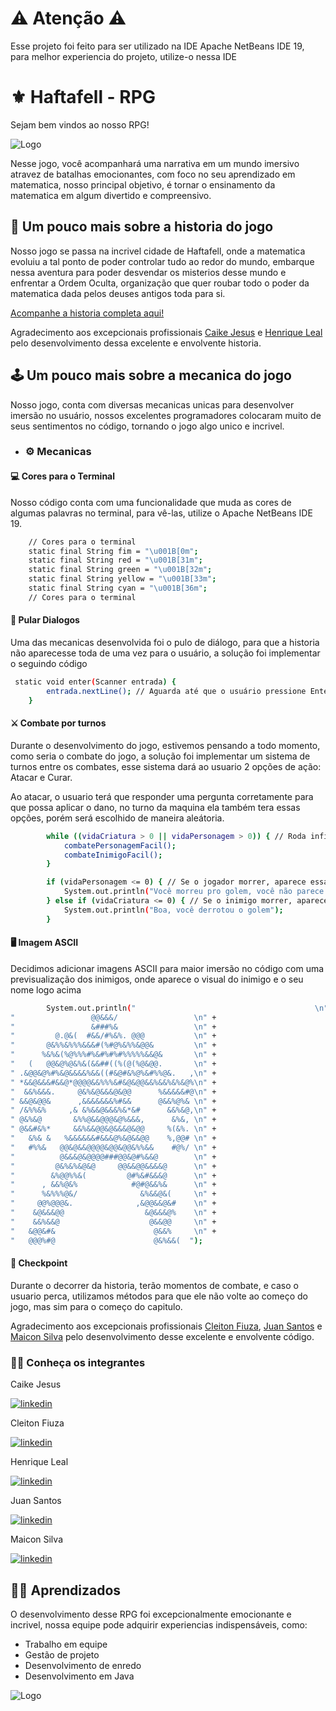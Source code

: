 
# ⚠ Atenção ⚠
Esse projeto foi feito para ser utilizado na IDE Apache NetBeans IDE 19, para melhor experiencia do projeto, utilize-o nessa IDE
# ⚜ Haftafell - RPG
Sejam bem vindos ao nosso RPG!

![Logo](https://media.discordapp.net/attachments/1148430124161699931/1157145409437847672/a-teenager-in-an-all-white-place-looking-at-magical-mathematical-numbers-in-the-air-with-the-color--556842189.png?ex=6556d324&is=65445e24&hm=096d241eacd6ae0d96f8d25f8d08da3d75733bcae16c570174189c51ef2f7d87&=&width=453&height=453)

Nesse jogo, você acompanhará uma narrativa em um mundo imersivo atravez de batalhas emocionantes, com foco no seu aprendizado em matematica, nosso principal objetivo, é tornar o ensinamento da matematica em algum divertido e compreensivo.

## 📖 Um pouco mais sobre a historia do jogo

Nosso jogo se passa na incrivel cidade de Haftafell, onde a matematica evoluiu a tal ponto de poder controlar tudo ao redor do mundo, embarque nessa aventura para poder desvendar os misterios desse mundo e enfrentar a Ordem Oculta, organização que quer roubar todo o poder da matematica dada pelos deuses antigos toda para si.

[Acompanhe a historia completa aqui!](https://github.com/JuanSantos64/Grupo-6---Turma-A/tree/HistóriaRPG)

Agradecimento aos excepcionais profissionais [Caike Jesus](https://www.linkedin.com/in/caike-jesus-5a37921b2) e [Henrique Leal](https://www.linkedin.com/in/henrique-leal-28733b1b5/) pelo desenvolvimento dessa excelente e envolvente historia.

## 🕹 Um pouco mais sobre a mecanica do jogo
Nosso jogo, conta com diversas mecanicas unicas para desenvolver imersão no usuário, nossos excelentes programadores colocaram muito de seus sentimentos no código, tornando o jogo algo unico e incrivel.

- ### ⚙ Mecanicas
#### 💻 Cores para o Terminal

Nosso código conta com uma funcionalidade que muda as cores de algumas palavras no terminal, para vê-las, utilize o Apache NetBeans IDE 19.

``` bash
    // Cores para o terminal
    static final String fim = "\u001B[0m";
    static final String red = "\u001B[31m";
    static final String green = "\u001B[32m";
    static final String yellow = "\u001B[33m";
    static final String cyan = "\u001B[36m";
    // Cores para o terminal
```
#### 💭 Pular Dialogos
Uma das mecanicas desenvolvida foi o pulo de diálogo, para que a historia não aparecesse toda de uma vez para o usuário, a solução foi implementar o seguindo código

```bash
 static void enter(Scanner entrada) {
        entrada.nextLine(); // Aguarda até que o usuário pressione Enter
    }
```

#### ⚔ Combate por turnos

Durante o desenvolvimento do jogo, estivemos pensando a todo momento, como seria o combate do jogo, a solução foi implementar um sistema de turnos entre os combates, esse sistema dará ao usuario 2 opções de ação: Atacar e Curar.

Ao atacar, o usuario terá que responder uma pergunta corretamente para que possa aplicar o dano, no turno da maquina ela também tera essas opções, porém será escolhido de maneira aleátoria.

```bash
        while ((vidaCriatura > 0 || vidaPersonagem > 0)) { // Roda infinitamente até que um dos dois (inimigo ou jogador) tome um dano fatal ou seja, suas vidas chegarem a 0
            combatePersonagemFacil();
            combateInimigoFacil();
        }

        if (vidaPersonagem <= 0) { // Se o jogador morrer, aparece essa mensagem
            System.out.println("Você morreu pro golem, você não parece ser o escolhido");
        } else if (vidaCriatura <= 0) { // Se o inimigo morrer, aparece essa mensagem
            System.out.println("Boa, você derrotou o golem");
        }
```

#### 🖥 Imagem ASCII

Decidimos adicionar imagens ASCII para maior imersão no código com uma previsualização dos inimigos, onde aparece o visual do inimigo e o seu nome logo acima

```bash
        System.out.println("                                        \n" +
"                 @@&&&/                 \n" +
"                 &###%&                 \n" +
"         @.@&(  #&&/#%&%. @@@           \n" +
"       @&%%&%%%&&&#(%#@%&%%&@@&         \n" +
"      %&%&(%@%%%#%&#%#%#%%%%%&&@&       \n" +
"   (   @@&@%@&%&(&&##((%(@(%@&@@.       \n" +
" .&@@&@%#%&@&&&&%&&((#&@#&%@%&#%%@&.   ,\n" +
" *&&@&&&#&&@*@@@@&&%%%&#&@&@@&&%&&%&%&@%\n" +
"  &&%&&&.     @&%&@&&&@&@@      %&&&&&#@\n" +
" &&@&@@&      ,&&&&&&&%#&&      @&&%@%& \n" +
" /&%%&%     ,& &%&&@&&&%&*&#      &&%&@,\n" +
" @&%&@       &%%@&&@@@&@%&&&,      &%&, \n" +
" @&&#&%*     &&%&&@@&@&&&@&@@     %(&%. \n" +
"   &%& &   %&&&&&&#&&&@%&@&&@@    %,@@# \n" +
"   #%%&   @@&@&&@@@@&@@&@@&%%&&    #@%/ \n" +
"          @&&&@&@@@@###@@&@#%&&@        \n" +
"         @&%&%&@&@     @@&&@@&&&&@      \n" +
"        &%@@%%&(         @#%&#&&&@      \n" +
"      , &&%@&%            #@#@&&%&      \n" +
"      %&%%%@&/              &%&&@&(     \n" +
"     @@%@@@&.              ,&@@&&@&#    \n" +
"    &@&&&@@                  &@&&&@%    \n" +
"    &&%&&@                    @&&@@     \n" +
"   &@@&#&                      @&&%     \n" +
"   @@@%#@                      @&%&&(  ");
```
#### 📍 Checkpoint

Durante o decorrer da historia, terão momentos de combate, e caso o usuario perca, utilizamos métodos para que ele não volte ao começo do jogo, mas sim para o começo do capitulo.


Agradecimento aos excepcionais profissionais [Cleiton Fiuza](https://www.linkedin.com/in/cleiton-fiuza-souza-42a553193/), [Juan Santos](https://www.linkedin.com/in/juan-santos-28a001288/) e [Maicon Silva](https://www.linkedin.com/in/maicon-silva-888090212/) pelo desenvolvimento desse excelente e envolvente código.
### 👨‍💻 Conheça os integrantes
Caike Jesus

[![linkedin](https://img.shields.io/badge/linkedin-0A66C2?style=for-the-badge&logo=linkedin&logoColor=white)](https://www.linkedin.com/in/caike-jesus-5a37921b2)

Cleiton Fiuza

[![linkedin](https://img.shields.io/badge/linkedin-0A66C2?style=for-the-badge&logo=linkedin&logoColor=white)](https://www.linkedin.com/in/cleiton-fiuza-souza-42a553193/)

Henrique Leal

[![linkedin](https://img.shields.io/badge/linkedin-0A66C2?style=for-the-badge&logo=linkedin&logoColor=white)](https://www.linkedin.com/in/henrique-leal-28733b1b5/)

Juan Santos

[![linkedin](https://img.shields.io/badge/linkedin-0A66C2?style=for-the-badge&logo=linkedin&logoColor=white)](https://www.linkedin.com/in/juan-santos-28a001288/)

Maicon Silva

[![linkedin](https://img.shields.io/badge/linkedin-0A66C2?style=for-the-badge&logo=linkedin&logoColor=white)](https://www.linkedin.com/in/maicon-silva-888090212/)
## 👨‍🎓 Aprendizados

O desenvolvimento desse RPG foi excepcionalmente emocionante e incrivel, nossa equipe pode adquirir experiencias indispensáveis, como:

- Trabalho em equipe
- Gestão de projeto
- Desenvolvimento de enredo
- Desenvolvimento em Java



![Logo](https://media.discordapp.net/attachments/1148430124161699931/1157144010280935444/RPG_CAPA.png?ex=654d9756&is=653b2256&hm=836fa56b27e4b8c47063ba03111fb30be360db831e180f21ef3f7a1b5c956528&=&width=453&height=453)

